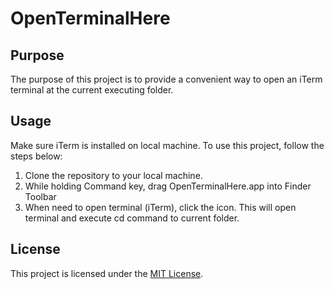 # OpenTerminalHere

## Purpose

The purpose of this project is to provide a convenient way to open an iTerm terminal at the current executing folder.

## Usage

Make sure iTerm is installed on local machine.
To use this project, follow the steps below:

1. Clone the repository to your local machine.
2. While holding Command key, drag OpenTerminalHere.app into Finder Toolbar
3. When need to open terminal (iTerm), click the icon. This will open terminal and execute cd command to current folder.

## License

This project is licensed under the [MIT License](LICENSE).

